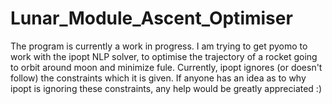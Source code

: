 # Lunar_Module_Ascent_Optimiser

The program is currently a work in progress. I am trying to get pyomo to work with the ipopt NLP solver, to optimise the trajectory of a rocket going 
to orbit around moon and minimize fule. Currently, ipopt ignores (or doesn't follow) the constraints which it is given. If anyone has an idea as to 
why ipopt is ignoring these constraints, any help would be greatly appreciated :)
